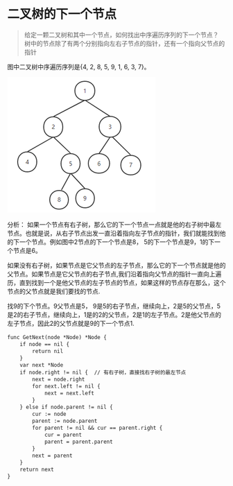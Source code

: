 # 二叉树的下一个节点

> 给定一颗二叉树和其中一个节点，如何找出中序遍历序列的下一个节点？
> 树中的节点除了有两个分别指向左右子节点的指针，还有一个指向父节点的指针

图中二叉树中序遍历序列是{4, 2, 8, 5, 9, 1, 6, 3, 7}。

![tu](../img/7.png)


分析：
如果一个节点有右子树，那么它的下一个节点一点就是他的右子树中最左节点。也就是说，从右子节点出发一直沿着指向左子节点的指针，我们就能找到他的下一个节点。例如图中2节点的下一个节点是8， 5的下一个节点是9，1的下一个节点是6。

如果没有右子树，如果节点是它父节点的左子节点，那么它的下一个节点就是他的父节点。如果节点是它父节点的右子节点,我们沿着指向父节点的指针一直向上遍历，直到找到一个是他父节点的左子节点的节点，如果这样的节点存在那么，这个节点的父节点就是我们要找的节点.

找9的下个节点。9父节点是5， 9是5的右子节点，继续向上，2是5的父节点，5是2的右子节点，继续向上，1是的2的父节点，2是1的左子节点。2是他父节点的左子节点，因此2的父节点就是9的下一个节点1.

```golang
func GetNext(node *Node) *Node {
	if node == nil {
		return nil
	}
	var next *Node
	if node.right != nil {  // 有右子树，直接找右子树的最左节点
		next = node.right
		for next.left != nil {
			next = next.left
		}
	} else if node.parent != nil {
		cur := node
		parent := node.parent
		for parent != nil && cur == parent.right {
			cur = parent
			parent = parent.parent
		}
		next = parent
	}
	return next
}
```